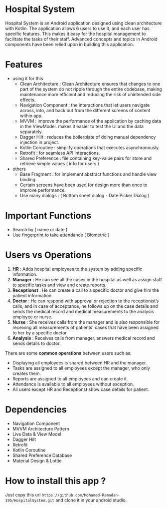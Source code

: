 # Hospital System 
Hospital System is an Android application designed using clean architecture with Kotlin. 
The application allows 6 users to use it, and each user has specific features. 
This makes it easy for the hospital management to facilitate the tasks of their staff. 
Advanced concepts and topics in Android components have been relied upon in building this application.

# Features 
* using it for this
  - Clean Architecture : Clean Architecture ensures that changes to one part of the system do not ripple through the entire codebase, making maintenance more efficient and reducing the risk of unintended side effects.
  - Navigation Component : the interactions that let users navigate across, into, and back out from the different screens of content within app.
  - MVVM : improve the performance of the application by caching data in the ViewModel.
           makes it easier to test the UI and the data separately.
  - Dagger Hilt : reduces the boilerplate of doing manual dependency injection in project.
  - Kotlin Coroutine : simplify operations that executes asynchronously.
  - Retrofit : for seamless API interactions.
  - Shared Preference : file containing key-value pairs for store and retrieve simple values ( info for users ) 
* others
  - Base Fragment : for implement abstract functions and handle view binding.
  - Certain screens have been used for design more than once to improve performance.
  - Use many dialogs : ( Bottom sheet dialog - Date Picker Dialog )

# Important Functions
 - Search by ( name or date )
 - Use fingerprint to take attendance ( Biometric )

# Users vs Operations
1)  **HR** : Adds hospital employees to the system by adding specific information.
2)  **Manager** : He can see all the cases in the hospital as well as assign staff to specific tasks and view and create reports.
3)  **Receptionst** : He can create a call to a specific doctor and give him the patient information.
4)  **Doctor** : He can respond with approval or rejection to the receptionist’s calls, and in case of acceptance, 
  he follows up on the case details and sends the medical record and medical measurements to the analysis employee or nurse.
5)  **Nurse** : She receives calls from the manager and is also responsible for receiving all measurements of patients' cases that have been assigned to her by a specific doctor.
6)  **Analysis** : Receives calls from manager, answers medical record and sends details to doctor.

There are some **common operations** between users such as:
- Displaying all employees is shared between HR and the manager.
- Tasks are assigned to all employees except the manager, who only creates them.
- Reports are assigned to all employees and can create it.
- Attendance is available to all employees without exception.
- All users except HR and Receptionst show case details for patient.

# Dependencies
 - Navigation Component
 - MVVM Architecture Pattern
 - Live Data & View Model
 - Dagger Hilt
 - Retrofit
 - Kotlin Coroutine
 - Shared Preference Database
 - Material Design & Lottie

# How to install this app ?
 Just copy this url ``` https://github.com/Mohamed-Ramadan-195/HospitalSystem.git ``` and clone it in your android studio. 
